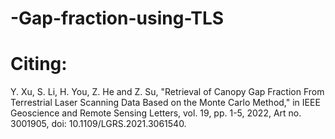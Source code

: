 # -Gap-fraction-using-TLS
# Citing:
Y. Xu, S. Li, H. You, Z. He and Z. Su, "Retrieval of Canopy Gap Fraction From Terrestrial Laser Scanning Data Based on the Monte Carlo Method," in IEEE Geoscience and Remote Sensing Letters, vol. 19, pp. 1-5, 2022, Art no. 3001905, doi: 10.1109/LGRS.2021.3061540.
